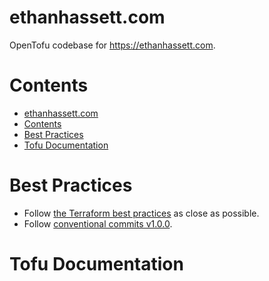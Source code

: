 # ethanhassett.com

OpenTofu codebase for https://ethanhassett.com.

# Contents

- [ethanhassett.com](#ethanhassettcom)
- [Contents](#contents)
- [Best Practices](#best-practices)
- [Tofu Documentation](#tofu-documentation)

# Best Practices

- Follow [the Terraform best practices](https://www.terraform-best-practices.com) as close as possible.
- Follow [conventional commits v1.0.0](https://www.conventionalcommits.org/en/v1.0.0/).

# Tofu Documentation

<!-- BEGIN_TF_DOCS -->

<!-- END_TF_DOCS -->

